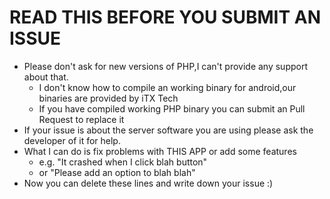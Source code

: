 # READ THIS BEFORE YOU SUBMIT AN ISSUE
* Please don't ask for new versions of PHP,I can't provide any support about that.
  * I don't know how to compile an working binary for android,our binaries are provided by iTX Tech
  * If you have compiled working PHP binary you can submit an Pull Request to replace it
* If your issue is about the server software you are using please ask the developer of it for help.
* What I can do is fix problems with THIS APP or add some features
  * e.g. "It crashed when I click blah button"
  * or "Please add an option to blah blah"
* Now you can delete these lines and write down your issue :)
